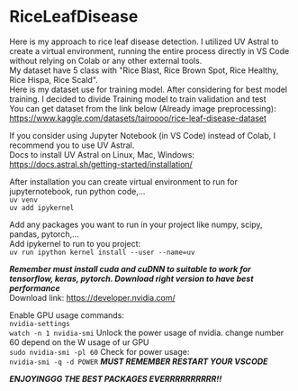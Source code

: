 # RiceLeafDisease
 Here is my approach to rice leaf disease detection. I utilized UV Astral to create a virtual environment, running the entire process directly in VS Code without relying on Colab or any other external tools.  
My dataset have 5 class with "Rice Blast, Rice Brown Spot, Rice Healthy, Rice Hispa, Rice Scald".   
Here is my dataset use for training model. After considering for best model training. I decided to divide Training model to train validation and test  
You can get dataset from the link below (Already image preprocessing):  
https://www.kaggle.com/datasets/tairoooo/rice-leaf-disease-dataset


If you consider using Jupyter Notebook (in VS Code) instead of Colab, I recommend you to use UV Astral.  
Docs to install UV Astral on Linux, Mac, Windows:  
https://docs.astral.sh/getting-started/installation/  

After installation you can create virtual environment to run for jupyternotebook, run python code,...  
`uv venv`  
`uv add ipykernel`

Add any packages you want to run in your project like numpy, scipy, pandas, pytorch,...  
Add ipykernel to run to you project:  
`uv run ipython kernel install --user --name=uv`  

**_Remember must install cuda and cuDNN to suitable to work for tensorflow, keras, pytorch. Download right version to have best performance_**  
Download link: https://developer.nvidia.com/  

Enable GPU usage commands:  
`nvidia-settings`  
`watch -n 1 nvidia-smi`
Unlock the power usage of nvidia. change number 60 depend on the W usage of ur GPU  
`sudo nvidia-smi -pl 60` 
Check for power usage:  
`nvidia-smi -q -d POWER` 
**_MUST REMEMBER RESTART YOUR VSCODE_**  


**_ENJOYINGGG THE BEST PACKAGES EVERRRRRRRRRR!!_**
